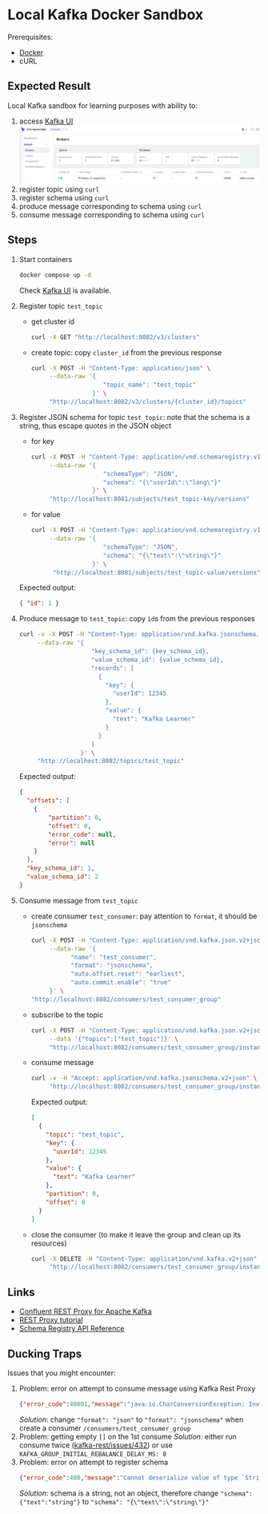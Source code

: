 # Local Kafka Docker Sandbox

Prerequisites:

* [Docker](https://www.docker.com/)
* cURL

## Expected Result

Local Kafka sandbox for learning purposes with ability to:

1. access [Kafka UI](http://localhost:8098/)
    ![](./img/kafka-ui.png)
2. register topic using `curl`
3. register schema using `curl`
4. produce message corresponding to schema using `curl`
5. consume message corresponding to schema using `curl`

## Steps

1. Start containers

    ```bash
    docker compose up -d 
    ```
    Check [Kafka UI](http://localhost:8098/) is available.

2. Register topic `test_topic`
   * get cluster id
        ```bash
        curl -X GET "http://localhost:8082/v3/clusters"
        ```
   * create topic: copy `cluster_id` from the previous response
        ```bash
        curl -X POST -H "Content-Type: application/json" \
             --data-raw '{
                            "topic_name": "test_topic"
                         }' \
             "http://localhost:8082/v3/clusters/{cluster_id}/topics"
        ```
3. Register JSON schema for topic `test_topic`: note that the schema is a string, thus escape quotes in the JSON object
   * for key
        ```bash
        curl -X POST -H "Content-Type: application/vnd.schemaregistry.v1+json" \
             --data-raw '{
                            "schemaType": "JSON",
                            "schema": "{\"userId\":\"long\"}"
                         }' \
             "http://localhost:8081/subjects/test_topic-key/versions"
        ```
   * for value
        ```bash
        curl -X POST -H "Content-Type: application/vnd.schemaregistry.v1+json" \
             --data-raw '{
                            "schemaType": "JSON",
                            "schema": "{\"text\":\"string\"}"
                         }' \
              "http://localhost:8081/subjects/test_topic-value/versions"
        ```
    Expected output:

      ```json
      { "id": 1 }
      ```

4. Produce message to `test_topic`: copy `id`s from the previous responses 

    ```bash
    curl -v -X POST -H "Content-Type: application/vnd.kafka.jsonschema.v2+json" \
         --data-raw '{
                        "key_schema_id": {key_schema_id},
                        "value_schema_id": {value_schema_id},
                        "records": [
                          {
                            "key": {
                              "userId": 12345
                            },
                            "value": {
                              "text": "Kafka Learner"
                            }
                          }
                        ]
                     }' \
         "http://localhost:8082/topics/test_topic"
    ```
    Expected output:

    ```json
    {
      "offsets": [
        {
            "partition": 0,
            "offset": 0,
            "error_code": null,
            "error": null
        }
      ],
      "key_schema_id": 1,
      "value_schema_id": 2
    }
    ```
5. Consume message from `test_topic`
   * create consumer `test_consumer`: pay attention to `format`, it should be `jsonschema`
     ```bash
     curl -X POST -H "Content-Type: application/vnd.kafka.json.v2+json" \
          --data-raw '{
                "name": "test_consumer",
                "format": "jsonschema",
                "auto.offset.reset": "earliest",
                "auto.commit.enable": "true"
          }' \
     "http://localhost:8082/consumers/test_consumer_group"
     ```
   * subscribe to the topic
     ```bash
     curl -X POST -H "Content-Type: application/vnd.kafka.json.v2+json" \
          --data '{"topics":["test_topic"]}' \
          "http://localhost:8082/consumers/test_consumer_group/instances/test_consumer/subscription"
     ```
   * consume message
     ```bash
     curl -v -H "Accept: application/vnd.kafka.jsonschema.v2+json" \
          "http://localhost:8082/consumers/test_consumer_group/instances/test_consumer/records"
     ```
     Expected output:
     ```json
     [
       {
         "topic": "test_topic",
         "key": {
           "userId": 12345
         },
         "value": {
           "text": "Kafka Learner"
         },
         "partition": 0,
         "offset": 0
       }
     ]
     ```
   * close the consumer (to make it leave the group and clean up its resources)
     ```bash
     curl -X DELETE -H "Content-Type: application/vnd.kafka.v2+json" \
          "http://localhost:8082/consumers/test_consumer_group/instances/test_consumer"
     ```

## Links

* [Confluent REST Proxy for Apache Kafka](https://docs.confluent.io/platform/current/kafka-rest/index.html)
* [REST Proxy tutorial](https://developer.confluent.io/get-started/rest/)
* [Schema Registry API Reference](https://docs.confluent.io/platform/current/schema-registry/develop/api.html)

## Ducking Traps

Issues that you might encounter:

1. Problem: error on attempt to consume message using Kafka Rest Proxy
    ```json
    {"error_code":40801,"message":"java.io.CharConversionException: Invalid UTF-32 character..."}
    ```
   _Solution_: change `"format": "json"` to `"format": "jsonschema"` when create a consumer `/consumers/test_consumer_group`
2. Problem: getting empty `[]` on the 1st consume
   _Solution_: either run consume twice ([kafka-rest/issues/432](https://github.com/confluentinc/kafka-rest/issues/432)) or use `KAFKA_GROUP_INITIAL_REBALANCE_DELAY_MS: 0`
3. Problem: error on attempt to register schema
    ```json
    {"error_code":400,"message":"Cannot deserialize value of type `String` from Object value (token `JsonToken.START_OBJECT`)"}
    ```
   _Solution_: schema is a string, not an object, therefore change `"schema": {"text":"string"}` to `"schema": "{\"text\":\"string\"}"`